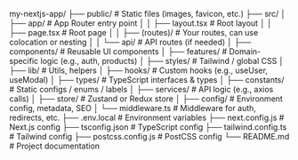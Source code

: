 my-nextjs-app/
├── public/                       # Static files (images, favicon, etc.)
├── src/
│   ├── app/                      # App Router entry point
│   │   ├── layout.tsx           # Root layout
│   │   ├── page.tsx             # Root page
│   │   ├── (routes)/            # Your routes, can use colocation or nesting
│   │   └── api/                 # API routes (if needed)
│   ├── components/              # Reusable UI components
│   ├── features/                # Domain-specific logic (e.g., auth, products)
│   ├── styles/                  # Tailwind / global CSS
│   ├── lib/                     # Utils, helpers
│   ├── hooks/                   # Custom hooks (e.g., useUser, useModal)
│   ├── types/                   # TypeScript interfaces & types
│   ├── constants/               # Static configs / enums / labels
│   ├── services/                # API logic (e.g., axios calls)
│   ├── store/                   # Zustand or Redux store
│   ├── config/                  # Environment config, metadata, SEO
│   └── middleware.ts            # Middleware for auth, redirects, etc.
├── .env.local                   # Environment variables
├── next.config.js               # Next.js config
├── tsconfig.json                # TypeScript config
├── tailwind.config.ts           # Tailwind config
├── postcss.config.js            # PostCSS config
└── README.md                    # Project documentation
